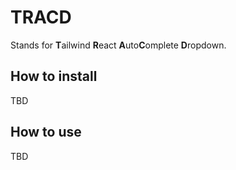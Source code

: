 # TRACD

Stands for **T**ailwind **R**eact **A**uto**C**omplete **D**ropdown.

## How to install 

TBD

## How to use 

TBD
